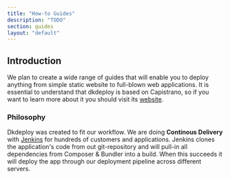 ```yaml
---
title: "How-to Guides"
description: "TODO"
section: guides
layout: "default"
---
```


## Introduction

We plan to create a wide range of guides that will enable you to deploy anything from simple static website to full-blown web applications. It is essential to understand that dkdeploy is based on Capistrano, so if you want to learn more about it you should visit its  [website](http://capistranorb.com/).

### Philosophy

Dkdeploy was created to fit  our workflow. We are doing **Continous Delivery** with [Jenkins](http://www.jenkins.org) for hundreds of customers and applications. Jenkins clones the application's code from out git-repository and will pull-in all dependencies from Composer & Bundler into a build. When this succeeds it will deploy the app through our deployment pipeline across different servers. 